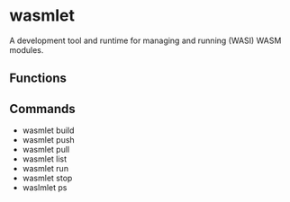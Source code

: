 # wasmlet

A development tool and runtime for managing and running (WASI) WASM modules.

## Functions

## Commands

- wasmlet build
- wasmlet push
- wasmlet pull
- wasmlet list
- wasmlet run
- wasmlet stop
- waslmlet ps
